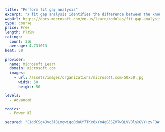 ```yaml
---
title: "Perform fit gap analysis"
excerpt: "A fit gap analysis identifies the difference between the known requirements and the proposed or current solution. This module covers performing a fit gap analysis."
webUrl: https://docs.microsoft.com/en-us/learn/modules/fit-gap-analysis/
type: course
price: Free
length: PT35M
ratings:
  count: 316
  average: 4.731013
heat: 50

provider:
  name: Microsoft Learn
  domain: microsoft.com
  images:
    - url: /assets/images/organizations/microsoft.com-50x50.jpg
      width: 50
      height: 50

levels:
  - Advanced

topics:
  - Power BI

secured: "C1ddCSg4Jvq3F8Lmgwiqc0duUY7TKx6xYm4gG3SZVTwBLVV8lykGVY+zvFOWffBd/ocTaWhPzRLm3zuTcniNRlyP8fP2eJ40zPqMzerOxGkKoJWG8adinaqwE+h/HkH6seE6hs0szT1KCfmRK+4mc9azaE2xVWI9HyBmaa0HEXBDgLfbe66Se1/nkcjBxuCPazP2LUiqG6K1l0FztTR175zmT1eRWGYVUrKqFBiTuqMJ2Rc2mnL5Wvq5bMe6Ze1qcPmaaZDxQRVRk+fnqxMn78dzO7uRj1JeCQbKkk+kiPWK4uFxp4cjUuGz37hu+8su2XkIyt3pA5MadFWPndl4mz00Ehtiq0ohTCooXXzCux0/dMK63TwVQILgzpprZ+1yig1UBo45hTZVESiHj/PQw/Z/Z1AVXtj6NEdBRkn/hl8=;al5ltVV5QICISOHIW0cGGA=="
---
```


